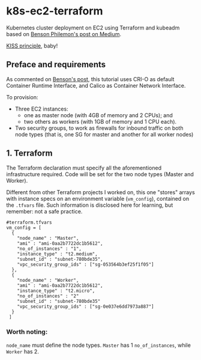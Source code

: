 # k8s-ec2-terraform
Kubernetes cluster deployment on EC2 using Terraform and kubeadm based on [Benson Philemon's post on Medium](https://medium.com/@benson.philemon/effortlessly-deploy-a-kubernetes-cluster-on-aws-ec2-with-terraform-and-kubeadm-7bb2aae1d5de).

[KISS principle](https://en.wikipedia.org/wiki/KISS_principle), baby!

## Preface and requirements

As commented on [Benson's post](https://medium.com/@benson.philemon/effortlessly-deploy-a-kubernetes-cluster-on-aws-ec2-with-terraform-and-kubeadm-7bb2aae1d5de), this tutorial uses CRI-O as default Container Runtime Interface, and Calico as Container Network Interface.

To provision:
- Three EC2 instances: 
  - one as master node (with 4GB of memory and 2 CPUs); and 
  - two others as workers (with 1GB of memory and 1 CPU each).
- Two security groups, to work as firewalls for inbound traffic on both node types (that is, one SG for master and another for all worker nodes)

## 1. Terraform

The Terraform declaration must specify all the aforementioned infrastructure required. Code will be set for the two node types (Master and Worker).

Different from other Terraform projects I worked on, this one "stores" arrays with instance specs on an environment variable (`vm_config`), contained on the `.tfvars` file. Such information is disclosed here for learning, but remember: not a safe practice.

```
#terraform.tfvars
vm_config = [
  {
    "node_name" : "Master",
    "ami" : "ami-0aa2b7722dc1b5612",
    "no_of_instances" : "1",
    "instance_type" : "t2.medium",
    "subnet_id" : "subnet-780bde35",
    "vpc_security_group_ids" : ["sg-053564b3ef25f1f05"]
  },
  {
    "node_name" : "Worker",
    "ami" : "ami-0aa2b7722dc1b5612",
    "instance_type" : "t2.micro",
    "no_of_instances" : "2"
    "subnet_id" : "subnet-780bde35"
    "vpc_security_group_ids" : ["sg-0e037e6dd7973a887"]
  }
 ]

```
### Worth noting:
`node_name` must define the node types. `Master` has 1 `no_of_instances`, while `Worker` has 2.
